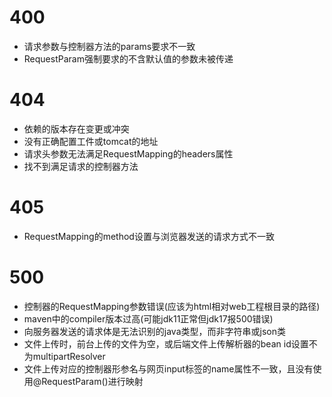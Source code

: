 # 400
- 请求参数与控制器方法的params要求不一致
- RequestParam强制要求的不含默认值的参数未被传递

# 404
- 依赖的版本存在变更或冲突
- 没有正确配置工件或tomcat的地址
- 请求头参数无法满足RequestMapping的headers属性
- 找不到满足请求的控制器方法

# 405
- RequestMapping的method设置与浏览器发送的请求方式不一致

# 500
- 控制器的RequestMapping参数错误(应该为html相对web工程根目录的路径)
- maven中的compiler版本过高(可能jdk11正常但jdk17报500错误)
- 向服务器发送的请求体是无法识别的java类型，而非字符串或json类
- 文件上传时，前台上传的文件为空，或后端文件上传解析器的bean id设置不为multipartResolver
- 文件上传对应的控制器形参名与网页input标签的name属性不一致，且没有使用@RequestParam()进行映射
